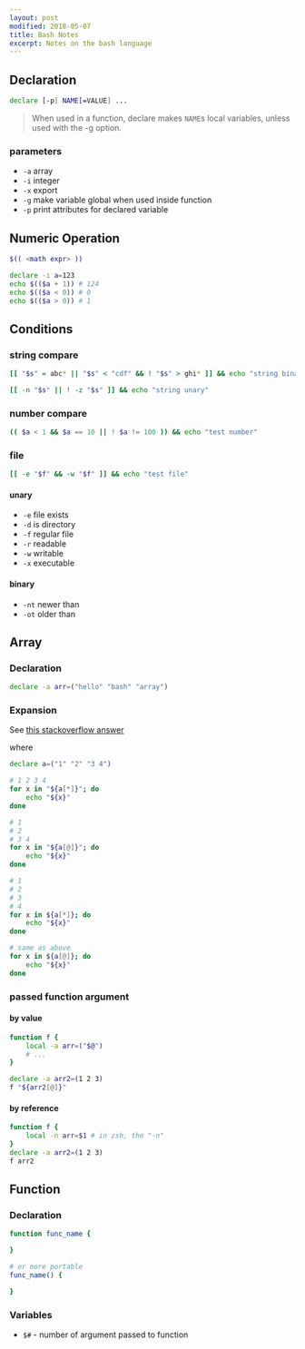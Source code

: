 ```yaml
---
layout: post
modified: 2018-05-07
title: Bash Notes
excerpt: Notes on the bash language
---
```


## Declaration

```sh
declare [-p] NAME[=VALUE] ...
```

> When used in a function, declare makes `NAME`s local variables, unless used with the -g option.

### parameters

- `-a` array
- `-i` integer
- `-x` export
- `-g` make variable global when used inside function
- `-p` print attributes for declared variable

## Numeric Operation

```sh
$(( <math expr> ))

declare -i a=123
echo $(($a + 1)) # 124
echo $(($a < 0)) # 0
echo $(($a > 0)) # 1
```

## Conditions

### string compare

```sh
[[ "$s" = abc* || "$s" < "cdf" && ! "$s" > ghi* ]] && echo "string binary"
```

```sh
[[ -n "$s" || ! -z "$s" ]] && echo "string unary"
```

### number compare

```sh
(( $a < 1 && $a == 10 || ! $a != 100 )) && echo "test number"
```

### file

```sh
[[ -e "$f" && -w "$f" ]] && echo "test file"
```

#### unary

- `-e` file exists
- `-d` is directory
- `-f` regular file
- `-r` readable
- `-w` writable
- `-x` executable

#### binary

- `-nt` newer than
- `-ot` older than

## Array

### Declaration

```sh
declare -a arr=("hello" "bash" "array")
```

### Expansion

See [this stackoverflow answer](https://stackoverflow.com/questions/3348443/a-confusion-about-array-versus-array-in-the-context-of-a-bash-comple)

where

```sh
declare a=("1" "2" "3 4")

# 1 2 3 4
for x in "${a[*]}"; do
    echo "${x}"
done

# 1
# 2
# 3 4
for x in "${a[@]}"; do
    echo "${x}"
done

# 1
# 2
# 3
# 4
for x in ${a[*]}; do
    echo "${x}"
done

# same as above
for x in ${a[@]}; do
    echo "${x}"
done
```

### passed function argument

#### by value

```sh
function f {
    local -a arr=("$@")
    # ...
}

declare -a arr2=(1 2 3)
f "${arr2[@]}"
```

#### by reference

```sh
function f {
    local -n arr=$1 # in zsh, the "-n"
}
declare -a arr2=(1 2 3)
f arr2
```

## Function

### Declaration

```sh
function func_name {

}

# or more portable
func_name() {

}
```

### Variables

- `$#` - number of argument passed to function
